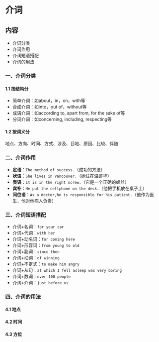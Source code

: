 # 介词

## 内容

- 介词分类
- 介词作用
- 介词短语搭配
- 介词的用法

### 一、介词分类

#### 1.1 按结构分

- 简单介词：如about，in，on，with等
- 合成介词：如into，out of，without等
- 成语介词：如according to, apart from, for the sake of等
- 分词介词：如concerning, including, respecting等

#### 1.2 按词义分

地点、方向、时间、方式、涉及、目地、原因、比较、伴随

### 二、介词作用

- **定语**：`The method of success.`（成功的方法）
- **状语**：`She lives in Vancouver.`（她住在温哥华）
- **表语**：`it is in the right screw.`（它是一个正确的螺丝）
- **宾补**：`He put the cellphone on the desk.`（他把手机放在桌子上）
- **同位语**：`As a doctor,he is responsible for his patient.`（他作为医生，他对他病人负责）

### 三、介词短语搭配

- 介词+名词：`for your car`
- 介词+代词：`with her`
- 介词+动名词：`for coming here`
- 介词+形容词：`from young to old`
- 介词+副词：`since then`
- 介词+动词：`of winning`
- 介词+不定式：`to make him angry`
- 介词+从句：`at which I fell asleep was very boring`
- 介词+数词：`over 100 people`
- 介词+介词：`just before us`

### 四、介词的用法

#### 4.1 地点

#### 4.2 时间

#### 4.3 方位